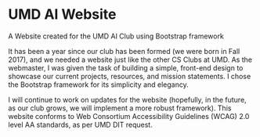 # UMD AI Website

A Website created for the UMD AI Club using Bootstrap framework

It has been a year since our club has been formed (we were born in Fall 2017), and we needed a website just like the other CS Clubs at UMD. 
As the webmaster, I was given the task of building a simple, front-end design to showcase our current projects, resources, and mission
statements. I chose the Bootstrap framework for its simplicity and elegancy.

I will continue to work on updates for the website (hopefully, in the future, as our club grows, we will implement a more robust framework).
This website conforms to Web Consortium Accessibility Guidelines (WCAG) 2.0 level AA standards, as per UMD DIT request.
